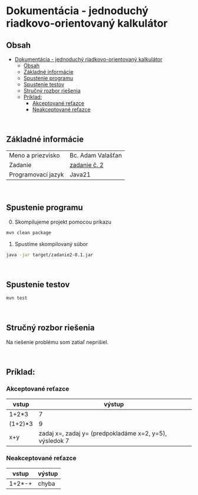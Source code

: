 # Dokumentácia - jednoduchý riadkovo-orientovaný kalkulátor

## Obsah
- [Dokumentácia - jednoduchý riadkovo-orientovaný kalkulátor](#dokumentácia---jednoduchý-riadkovo-orientovaný-kalkulátor)
	- [Obsah](#obsah)
	- [Základné informácie](#základné-informácie)
	- [Spustenie programu](#spustenie-programu)
	- [Spustenie testov](#spustenie-testov)
	- [Stručný rozbor riešenia](#stručný-rozbor-riešenia)
	- [Príklad:](#príklad)
		- [Akceptované reťazce](#akceptované-reťazce)
		- [Neakceptované reťazce](#neakceptované-reťazce)

<br>

## Základné informácie
| | |
|-|-|
Meno a priezvisko | Bc. Adam Valašťan
Zadanie |	[zadanie č. 2](https://kurzy.kpi.fei.tuke.sk/fj/labs/05.html)
Programovací jazyk | Java21

<br>

## Spustenie programu
0. Skompilujeme projekt pomocou príkazu
```sh
mvn clean package
```
1. Spustíme skompilovaný súbor
```sh
java -jar target/zadanie2-0.1.jar
```

<br>

## Spustenie testov
```sh
mvn test
```

<br>

## Stručný rozbor riešenia
Na riešenie problému som zatiaľ neprišiel.
<!-- 1. Riešenie som vypracoval tak, že som nakreslil prechodový diagram podľa regulárneho výrazu.
2. Pomocou prechodového diagramu som zostrojil DKA.
3. Pomocou DKA som vytvoril funkcie, podľa názvu stavov (q0, q1, ...), ktoré "konzumujú" vstupný reťazec.
4. Pokiaľ je vstupný reťazec validný, tak funkcia vráti prázdny znak ("") a vypíše sa "A".
5. Pokiaľ nie je vstupný reťazec validný, tak funkcia vráti null a vypíše sa "N". -->

<br>

## Príklad:

### Akceptované reťazce
|vstup|výstup|
|-|-|
1+2*3 | 7
(1+2)*3 | 9
x+y | zadaj x=, zadaj y= (predpokladáme x=2, y=5), výsledok 7

### Neakceptované reťazce
|vstup|výstup|
|-|-|
1+2*-+|chyba